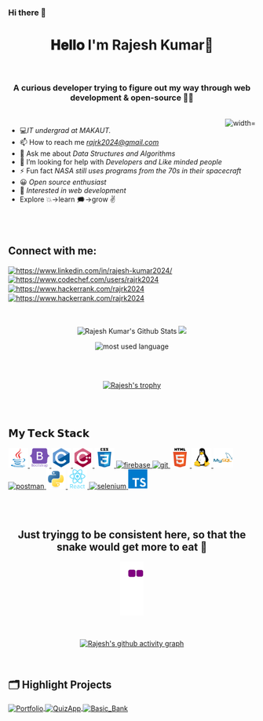 ### Hi there 👋

<!--
**rajeshkumar2024/rajeshkumar2024** is a ✨ _special_ ✨ repository because its `README.md` (this file) appears on your GitHub profile.

Here are some ideas to get you started:

- 🔭 I’m currently working on ...
- 🌱 I’m currently learning ...
- 👯 I’m looking to collaborate on ...
- 🤔 I’m looking for help with ...
- 💬 Ask me about ...
- 📫 How to reach me: ...
- 😄 Pronouns: ...
- ⚡ Fun fact: ...
-->
<!-- 
![header](https://github.com/rajeshkumar2024/rajeshkumar2024/blob/main/banner.png) -->

<div align="center">
  <h1> 𝐇𝐞𝐥𝐥𝐨 I'm Rajesh Kumar👋</h1> 
  </br>

  <h3 align="center">A curious developer trying to figure out my way through web development & open-source 👩‍💻 </h3>
  <br>
  <img align="right" alt="width="400" src="https://media2.giphy.com/media/xT9IgzoKnwFNmISR8I/200.webp">
</div>

<div align="left" font-size:"100 >

  - 💻*IT undergrad at MAKAUT.*
  - 📫 How to reach me *rajrk2024@gmail.com*
  - 💬 Ask me about *Data Structures and Algorithms*
  - 🤝 I’m looking for help with *Developers and Like minded people*
  - ⚡ Fun fact *NASA still uses programs from the 70s in their spacecraft*
  - 😀 *Open source enthusiast*
  - 🌱 *Interested in web development*
  - Explore 💥->learn 🗯️->grow ✌️  

</div>

<div align=left>

  <br><br>

  ## Connect with me:

  <p>
    <a href="https://www.linkedin.com/in/rajesh-kumar2024/" target="blank"><img align="center" src="https://raw.githubusercontent.com/rahuldkjain/github-profile-readme-generator/master/src/images/icons/Social/linked-in-alt.svg" alt="https://www.linkedin.com/in/rajesh-kumar2024/" height="30" width="40" /></a>
    <a href="https://www.codechef.com/users/rajrk2024" target="blank"><img align="center" src="https://cdn.jsdelivr.net/npm/simple-icons@3.1.0/icons/codechef.svg" alt="https://www.codechef.com/users/rajrk2024" height="30" width="40" /></a>
    <a href="https://www.hackerrank.com/rajrk2024" target="blank"><img align="center" src="https://raw.githubusercontent.com/rahuldkjain/github-profile-readme-generator/master/src/images/icons/Social/hackerrank.svg" alt="https://www.hackerrank.com/rajrk2024" height="30" width="40" /></a>
    <a href="https://www.hackerearth.com/users/rajesh.raj2356" target="blank"><img align="center" src="https://raw.githubusercontent.com/rahuldkjain/github-profile-readme-generator/master/src/images/icons/Social/hackerearth.svg" alt="https://www.hackerrank.com/rajrk2024" height="30" width="40" /></a>
  </p>
</div>

<div align="center">
  <br><br>
  
  <img width="48%" src="https://github-readme-stats.vercel.app/api?username=rajeshkumar2024&theme=dracula&show_icons=true" alt="Rajesh Kumar's Github Stats"/>
  <img width="48%" src="https://github-readme-streak-stats.herokuapp.com/?user=rajeshkumar2024&theme=dracula&show_icons=true" /><br>
  <p align="#center"><img width="48%" src="https://github-readme-stats.vercel.app/api/top-langs/?username=rajeshkumar2024&layout=compact&hide=html&theme=dracula&show_icons=true" alt="most used language" /></p>

</div>

<div align=center>
  <br><br>

  [![Rajesh's trophy](https://github-profile-trophy.vercel.app/?username=rajeshkumar2024&theme=onedark&column=4&margin-w=10&margin-h=10&no-bg=true)](https://github.com/ryo-ma/github-profile-trophy)

</div>



<div align=left>

  <br><br>

  ## 𝗠𝘆 𝗧𝗲𝗰𝗸 𝗦𝘁𝗮𝗰𝗸

  <p>
    <a href="https://www.java.com" target="_blank"> <img src="https://raw.githubusercontent.com/devicons/devicon/master/icons/java/java-original.svg" alt="java" width="40" height="40"/> </a>
    <a href="https://getbootstrap.com" target="_blank"> <img src="https://raw.githubusercontent.com/devicons/devicon/master/icons/bootstrap/bootstrap-plain-wordmark.svg" alt="bootstrap" width="40" height="40"/> </a>
    <a href="https://www.cprogramming.com/" target="_blank"> <img src="https://raw.githubusercontent.com/devicons/devicon/master/icons/c/c-original.svg" alt="c" width="40" height="40"/> </a>
    <a href="https://www.w3schools.com/cpp/" target="_blank"> <img src="https://raw.githubusercontent.com/devicons/devicon/master/icons/cplusplus/cplusplus-original.svg" alt="cplusplus" width="40" height="40"/> </a>
    <a href="https://www.w3schools.com/css/" target="_blank"> <img src="https://raw.githubusercontent.com/devicons/devicon/master/icons/css3/css3-original-wordmark.svg" alt="css3" width="40" height="40"/> </a>
    <a href="https://firebase.google.com/" target="_blank"> <img src="https://www.vectorlogo.zone/logos/firebase/firebase-icon.svg" alt="firebase" width="40" height="40"/> </a>
    <a href="https://git-scm.com/" target="_blank"> <img src="https://www.vectorlogo.zone/logos/git-scm/git-scm-icon.svg" alt="git" width="40" height="40"/> </a>
    <a href="https://www.w3.org/html/" target="_blank"> <img src="https://raw.githubusercontent.com/devicons/devicon/master/icons/html5/html5-original-wordmark.svg" alt="html5" width="40" height="40"/> </a>
    <a href="https://www.linux.org/" target="_blank"> <img src="https://raw.githubusercontent.com/devicons/devicon/master/icons/linux/linux-original.svg" alt="linux" width="40" height="40"/> </a>
    <a href="https://www.mysql.com/" target="_blank"> <img src="https://raw.githubusercontent.com/devicons/devicon/master/icons/mysql/mysql-original-wordmark.svg" alt="mysql" width="40" height="40"/> </a>
    <a href="https://postman.com" target="_blank"> <img src="https://www.vectorlogo.zone/logos/getpostman/getpostman-icon.svg" alt="postman" width="40" height="40"/> </a>
    <a href="https://www.python.org" target="_blank"> <img src="https://raw.githubusercontent.com/devicons/devicon/master/icons/python/python-original.svg" alt="python" width="40" height="40"/> </a>
    <a href="https://reactjs.org/" target="_blank"> <img src="https://raw.githubusercontent.com/devicons/devicon/master/icons/react/react-original-wordmark.svg" alt="react" width="40" height="40"/> </a>
    <a href="https://www.selenium.dev" target="_blank"> <img src="https://raw.githubusercontent.com/detain/svg-logos/780f25886640cef088af994181646db2f6b1a3f8/svg/selenium-logo.svg" alt="selenium" width="40" height="40"/> </a>
    <a href="https://www.typescriptlang.org/" target="_blank"> <img src="https://raw.githubusercontent.com/devicons/devicon/master/icons/typescript/typescript-original.svg" alt="typescript" width="40" height="40"/> </a>
  </p>
</div>





<div align=center>

  <br><br>

  ## Just tryingg to be consistent here, so that the snake would get more to eat 🐍 </h2>

  ![Rajesh's snake gif](https://github.com/rajeshkumar2024/rajeshkumar2024/blob/output/github-contribution-grid-snake.gif)

  <br>

  [![Rajesh's github activity graph](https://activity-graph.herokuapp.com/graph?username=rajeshkumar2024&theme=dracula)](https://github.com/Ashutosh00710/github-readme-activity-graph)

</div>

<div  aligh= centre>
  <br>

  ## 🗂️ Highlight Projects

<a href="https://github.com/rajeshkumar2024/portfolio">
  <img align="center" src="https://github-readme-stats.vercel.app/api/pin/?username=rajeshkumar2024&repo=portfolio&show_icons=true&line_height=27&title_color=6aa6f8&text_color=8a919a&icon_color=6aa6f8&bg_color=22272e" alt="Portfolio" />
</a>

<a href="https://github.com/rajeshkumar2024/QuizApp">
  <img align="center" src="https://github-readme-stats.vercel.app/api/pin/?username=rajeshkumar2024&repo=QuizApp&show_icons=true&line_height=27&title_color=6aa6f8&text_color=8a919a&icon_color=6aa6f8&bg_color=22272e" alt="QuizApp" />
</a>
<a href="https://github.com/rajeshkumar2024/Basic_Bank">
  <img align="center" src="https://github-readme-stats.vercel.app/api/pin/?username=rajeshkumar2024&repo=Basic_Bank&show_icons=true&line_height=27&title_color=6aa6f8&text_color=8a919a&icon_color=6aa6f8&bg_color=22272e" alt="Basic_Bank" />
</a>


</div>

